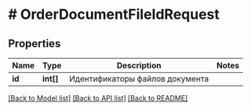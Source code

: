 # # OrderDocumentFileIdRequest

## Properties

Name | Type | Description | Notes
------------ | ------------- | ------------- | -------------
**id** | **int[]** | Идентификаторы файлов документа |

[[Back to Model list]](../../README.md#models) [[Back to API list]](../../README.md#endpoints) [[Back to README]](../../README.md)
